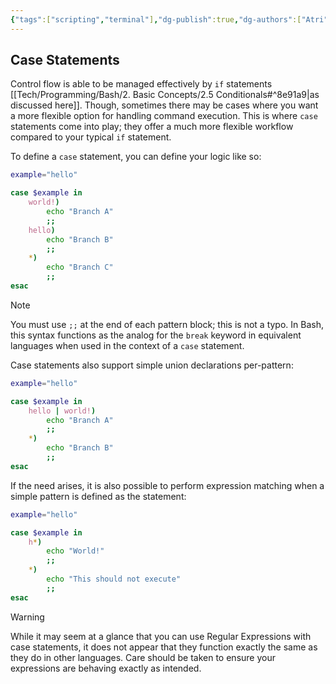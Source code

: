 ```yaml
---
{"tags":["scripting","terminal"],"dg-publish":true,"dg-authors":["Atri"],"permalink":"/tech/programming/bash/3-advanced-concepts/pattern-matching/","dgPassFrontmatter":true,"created":"2024-03-07T03:01:55.838-05:00","updated":"2024-03-07T03:32:40.130-05:00"}
---
```


## Case Statements

Control flow is able to be managed effectively by `if` statements [[Tech/Programming/Bash/2. Basic Concepts/2.5 Conditionals#^8e91a9\|as discussed here]]. Though, sometimes there may be cases where you want a more flexible option for handling command execution. This is where `case` statements come into play; they offer a much more flexible workflow compared to your typical `if` statement.

To define a `case` statement, you can define your logic like so:

```bash
example="hello"

case $example in
	world!)
		echo "Branch A"
		;;
	hello)
		echo "Branch B"
		;;
	*)
		echo "Branch C"
		;;
esac
```

> [!note] 
> You must use `;;` at the end of each pattern block; this is not a typo. In Bash, this syntax functions as the analog for the `break` keyword in equivalent languages when used in the context of a `case` statement.

Case statements also support simple union declarations per-pattern:

```bash
example="hello"

case $example in
	hello | world!)
		echo "Branch A"
		;;
	*)
		echo "Branch B"
		;;
esac
```

If the need arises, it is also possible to perform expression matching when a simple pattern is defined as the statement:

```bash
example="hello"

case $example in
	h*)
		echo "World!"
		;;
	*)
		echo "This should not execute"
		;;
esac
```

>[!warning] 
>While it may seem at a glance that you can use Regular Expressions with case statements, it does not appear that they function exactly the same as they do in other languages. Care should be taken to ensure your expressions are behaving exactly as intended.